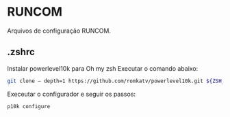 # RUNCOM

Arquivos de configuração RUNCOM.

## .zshrc

Instalar powerlevel10k para Oh my zsh
Executar o comando abaixo: 
```zsh
git clone — depth=1 https://github.com/romkatv/powerlevel10k.git ${ZSH_CUSTOM:-$HOME/.oh-my-zsh/custom}/themes/powerlevel10k
```

Execeutar o configurador e seguir os passos: 
```zsh
p10k configure
```


